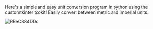 
Here's a simple and easy unit conversion program in python using the customtkinter tookit!
Easily convert between metric and imperial units.

![RReCS84DDq](https://github.com/user-attachments/assets/ae5bf07b-7a39-42f3-9535-71e73a33aa27)
